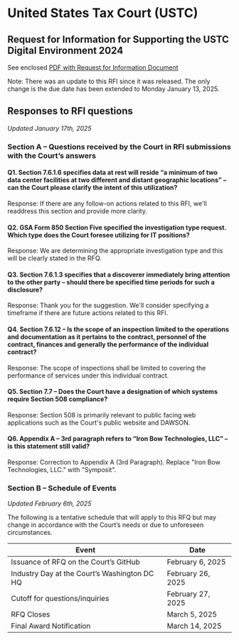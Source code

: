 # United States Tax Court (USTC)

## Request for Information for Supporting the USTC Digital Environment 2024

See enclosed [PDF with Request for Information Document](./USTC%20RFI%20Digital%20Environment%202024.pdf)

Note: There was an update to this RFI since it was released. The only change is the due date has been extended to Monday January 13, 2025. 

## Responses to RFI questions

_Updated January 17th, 2025_

### Section A – Questions received by the Court in RFI submissions with the Court’s answers

#### Q1.	Section 7.6.1.6 specifies data at rest will reside “a minimum of two data center facilities at two different and distant geographic locations” – can the Court please clarify the intent of this utilization?

Response: If there are any follow-on actions related to this RFI, we'll readdress this section and provide more clarity.

#### Q2.	GSA Form 850 Section Five specified the investigation type request. Which type does the Court foresee utilizing for IT positions?
Response: We are determining the appropriate investigation type and this will be clearly stated in the RFQ. 

#### Q3.	Section 7.6.1.3 specifies that a discoverer immediately bring attention to the other party – should there be specified time periods for such a disclosure?
Response:  Thank you for the suggestion. We'll consider specifying a timeframe if there are future actions related to this RFI.

#### Q4.	Section 7.6.12 – Is the scope of an inspection limited to the operations and documentation as it pertains to the contract, personnel of the contract, finances and generally the performance of the individual contract?
Response:  The scope of inspections shall be limited to covering the performance of services under this individual contract.

#### Q5.	Section 7.7 – Does the Court have a designation of which systems require Section 508 compliance?
Response: Section 508 is primarily relevant to public facing web applications such as the Court's public website and DAWSON.

#### Q6.	Appendix A – 3rd paragraph refers to “Iron Bow Technologies, LLC” – is this statement still valid?
Response: Correction to Appendix A (3rd Paragraph). Replace "Iron Bow Technologies, LLC." with "Symposit". 

### Section B – Schedule of Events

_Updated February 6th, 2025_

The following is a tentative schedule that will apply to this RFQ but may change in accordance with the Court’s needs or due to unforeseen circumstances.

| Event | Date |
| --- | --- |
| Issuance of RFQ on the Court’s GitHub | February 6, 2025 |
| Industry Day at the Court’s Washington DC HQ | February 26, 2025 |
| Cutoff for questions/inquiries | February 27, 2025 |
| RFQ Closes | March 5, 2025 |
| Final Award Notification | March 14, 2025 |

